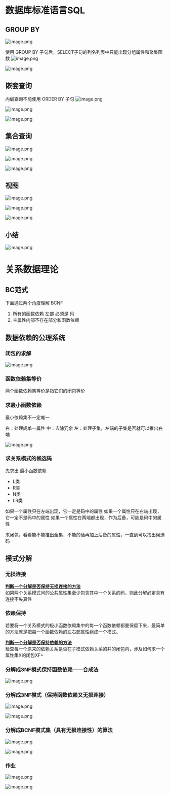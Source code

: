 # 数据库标准语言SQL
## GROUP BY
![image.png](https://bu.dusays.com/2023/09/30/651799198791e.png)


使用 GROUP BY 子句后，SELECT子句的列名列表中只能出现分组属性和聚集函数
![image.png](https://bu.dusays.com/2023/09/30/651795c94cf97.png)

![image.png](https://bu.dusays.com/2023/09/30/651798d8cf968.png)

## 嵌套查询
内层查询不能使用 ORDER BY 子句
![image.png](https://bu.dusays.com/2023/09/30/651799d91b340.png)

![image.png](https://bu.dusays.com/2023/09/30/6517a089ab763.png)

![image.png](https://bu.dusays.com/2023/09/30/6517a0453ffab.png)
## 集合查询
![image.png](https://bu.dusays.com/2023/09/30/6517a10243790.png)

![image.png](https://bu.dusays.com/2023/09/30/6517a1d16eeae.png)

![image.png](https://bu.dusays.com/2023/09/30/6517a37a6f797.png)

## 视图
![image.png](https://bu.dusays.com/2023/09/30/6517a53a4c4fe.png)


![image.png](https://bu.dusays.com/2023/09/30/6517a517b4f5f.png)

![image.png](https://bu.dusays.com/2023/09/30/6517a6401e0fe.png)

## 小结
![image.png](https://bu.dusays.com/2023/09/30/6517a6e45b141.png)

# 关系数据理论
## BC范式
下面通过两个角度理解 BCNF 
1. 所有的函数依赖 左部 必须是 码
2. 主属性内部不存在部分和函数依赖

## 数据依赖的公理系统
### 闭包的求解
![image.png](https://bu.dusays.com/2023/09/30/6517f74b74124.png)

### 函数依赖集等价
两个函数依赖集等价是指它们的闭包等价

### 求最小函数依赖 

最小依赖集不一定唯一

右：处理成单一属性
中：去除冗余
左：处理子集，左端的子集是否就可以推出右端

![image.png](https://bu.dusays.com/2023/09/30/6517fbe7663e5.png)

### 求关系模式的候选码
先求出 最小函数依赖

- L类
- R类
- N类
- LR类

如果一个属性只在左端出现，它一定是码中的属性
如果一个属性只在右端出现，它一定不是码中的属性
如果一个属性在两端都出现，作为后备，可能是码中的属性

求闭包，看看能不能推出全集，不能的话再加上后备的属性，一直到可以找出候选码

## 模式分解
### 无损连接
<u>**判断一个分解是否保持无损连接的方法**</u>  
如果两个关系模式间的公共属性集至少包含其中一个关系的码，则此分解必定具有连接不失真性


### 依赖保持
若要将一个关系模式的极小函数依赖集中的每一个函数依赖都要保留下来，最简单的方法就是把每一个函数依赖的左右部属性组成一个模式。

<u>**判断一个分解是否保持依赖的方法**</u>  
检查每一个原来的依赖关系是否在子模式依赖关系的并的闭包内，涉及如何求一个属性集X的闭包XF+

### 分解成3NF模式保持函数依赖——合成法
![image.png](https://bu.dusays.com/2023/10/08/652242bd3a017.png)

### 分解成3NF模式（保持函数依赖又无损连接）
![image.png](https://bu.dusays.com/2023/10/08/65224423b028a.png)

![image.png](https://bu.dusays.com/2023/10/08/65224598b1600.png)

### 分解成BCNF模式集（具有无损连接性）的算法
![image.png](https://bu.dusays.com/2023/10/08/65225154e52d3.png)

![image.png](https://bu.dusays.com/2023/10/08/6522523aed126.png)

### 作业
![image.png](https://bu.dusays.com/2023/10/08/65223fe5d2f8d.png)

![image.png](https://bu.dusays.com/2023/10/08/65223ffc8308e.png)


